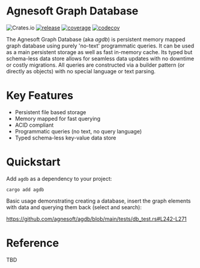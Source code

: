 # Agnesoft Graph Database

![Crates.io](https://img.shields.io/crates/v/agdb) [![release](https://github.com/agnesoft/agdb/actions/workflows/release.yaml/badge.svg)](https://github.com/agnesoft/agdb/actions/workflows/release.yaml) [![coverage](https://github.com/agnesoft/agdb/actions/workflows/coverage.yaml/badge.svg)](https://github.com/agnesoft/agdb/actions/workflows/coverage.yaml) [![codecov](https://codecov.io/gh/agnesoft/agdb/branch/main/graph/badge.svg?token=Z6YO8C3XGU)](https://codecov.io/gh/agnesoft/agdb)

The Agnesoft Graph Database (aka _agdb_) is persistent memory mapped graph database using purely 'no-text' programmatic queries. It can be used as a main persistent storage as well as fast in-memory cache. Its typed but schema-less data store allows for seamless data updates with no downtime or costly migrations. All queries are constructed via a builder pattern (or directly as objects) with no special language or text parsing.

# Key Features

- Persistent file based storage
- Memory mapped for fast querying
- ACID compliant
- Programmatic queries (no text, no query language)
- Typed schema-less key-value data store

# Quickstart

Add `agdb` as a dependency to your project:

```
cargo add agdb
```

Basic usage demonstrating creating a database, insert the graph elements with data and querying them back (select and search):

https://github.com/agnesoft/agdb/blob/main/tests/db_test.rs#L242-L271

# Reference

TBD
